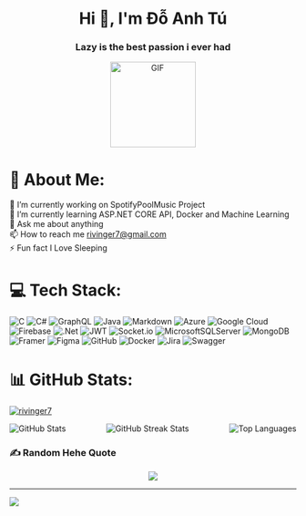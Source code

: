 <h1 align="center">Hi 👋, I'm Đỗ Anh Tú</h1>
<h3 align="center">Lazy is the best passion i ever had</h3>

<div align="center">
  <img height="150" src="https://steamuserimages-a.akamaihd.net/ugc/2022720297663541927/6AB0A92022F069BFF2F67EA8F5EA5FAD65E75FCB/?imw=200&imh=200&ima=fit&impolicy=Letterbox&imcolor=%23000000&letterbox=true" alt="GIF" />
</div>



# 💫 About Me:
🔭 I’m currently working on SpotifyPoolMusic Project<br>🌱 I’m currently learning ASP.NET CORE API, Docker and Machine Learning<br>💬 Ask me about anything<br>📫 How to reach me rivinger7@gmail.com<br>⚡ Fun fact I Love Sleeping

# 💻 Tech Stack:
![C](https://img.shields.io/badge/c-%2300599C.svg?style=for-the-badge&logo=c&logoColor=white) ![C#](https://img.shields.io/badge/c%23-%23239120.svg?style=for-the-badge&logo=csharp&logoColor=white) ![GraphQL](https://img.shields.io/badge/-GraphQL-E10098?style=for-the-badge&logo=graphql&logoColor=white) ![Java](https://img.shields.io/badge/java-%23ED8B00.svg?style=for-the-badge&logo=openjdk&logoColor=white) ![Markdown](https://img.shields.io/badge/markdown-%23000000.svg?style=for-the-badge&logo=markdown&logoColor=white) ![Azure](https://img.shields.io/badge/azure-%230072C6.svg?style=for-the-badge&logo=microsoftazure&logoColor=white) ![Google Cloud](https://img.shields.io/badge/GoogleCloud-%234285F4.svg?style=for-the-badge&logo=google-cloud&logoColor=white) ![Firebase](https://img.shields.io/badge/firebase-%23039BE5.svg?style=for-the-badge&logo=firebase) ![.Net](https://img.shields.io/badge/.NET-5C2D91?style=for-the-badge&logo=.net&logoColor=white) ![JWT](https://img.shields.io/badge/JWT-black?style=for-the-badge&logo=JSON%20web%20tokens) ![Socket.io](https://img.shields.io/badge/Socket.io-black?style=for-the-badge&logo=socket.io&badgeColor=010101) ![MicrosoftSQLServer](https://img.shields.io/badge/Microsoft%20SQL%20Server-CC2927?style=for-the-badge&logo=microsoft%20sql%20server&logoColor=white) ![MongoDB](https://img.shields.io/badge/MongoDB-%234ea94b.svg?style=for-the-badge&logo=mongodb&logoColor=white) ![Framer](https://img.shields.io/badge/Framer-black?style=for-the-badge&logo=framer&logoColor=blue) ![Figma](https://img.shields.io/badge/figma-%23F24E1E.svg?style=for-the-badge&logo=figma&logoColor=white) ![GitHub](https://img.shields.io/badge/github-%23121011.svg?style=for-the-badge&logo=github&logoColor=white) ![Docker](https://img.shields.io/badge/docker-%230db7ed.svg?style=for-the-badge&logo=docker&logoColor=white) ![Jira](https://img.shields.io/badge/jira-%230A0FFF.svg?style=for-the-badge&logo=jira&logoColor=white) ![Swagger](https://img.shields.io/badge/-Swagger-%23Clojure?style=for-the-badge&logo=swagger&logoColor=white)

# 📊 GitHub Stats:
<p align="left"> <a href="https://github.com/ryo-ma/github-profile-trophy"><img src="https://github-profile-trophy.vercel.app/?username=rivinger7" alt="rivinger7" /></a> </p>
<div style="display: flex; justify-content: space-between; align-items: center;">
  <img src="https://github-readme-stats.vercel.app/api?username=Rivinger7&theme=dark&hide_border=false&include_all_commits=false&count_private=true" alt="GitHub Stats" style="margin-right: 10px;" />
  <img src="https://github-readme-streak-stats.herokuapp.com/?user=Rivinger7&theme=dark&hide_border=false" alt="GitHub Streak Stats" style="margin-right: 10px;" />
  <img src="https://github-readme-stats.vercel.app/api/top-langs/?username=Rivinger7&theme=dark&hide_border=false&include_all_commits=false&count_private=true&layout=compact" alt="Top Languages" />
</div>

### ✍️ Random Hehe Quote
<div align="center">
  <img src="https://quotes-github-readme.vercel.app/api?type=vetical&theme=radical" />
</div>


---
[![](https://visitcount.itsvg.in/api?id=Rivinger7&icon=1&color=0)](https://visitcount.itsvg.in)
